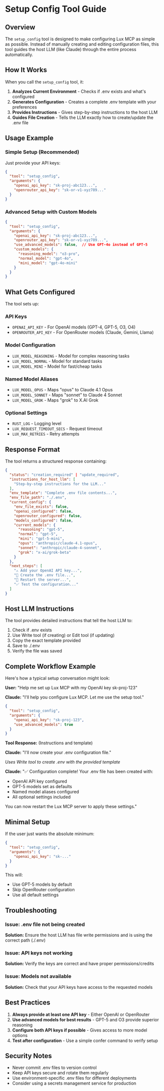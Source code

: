 # Setup Config Tool Guide

## Overview

The `setup_config` tool is designed to make configuring Lux MCP as simple as possible. Instead of manually creating and editing configuration files, this tool guides the host LLM (like Claude) through the entire process automatically.

## How It Works

When you call the `setup_config` tool, it:

1. **Analyzes Current Environment** - Checks if .env exists and what's configured
2. **Generates Configuration** - Creates a complete .env template with your preferences
3. **Provides Instructions** - Gives step-by-step instructions to the host LLM
4. **Guides File Creation** - Tells the LLM exactly how to create/update the .env file

## Usage Example

### Simple Setup (Recommended)

Just provide your API keys:

```json
{
  "tool": "setup_config",
  "arguments": {
    "openai_api_key": "sk-proj-abc123...",
    "openrouter_api_key": "sk-or-v1-xyz789..."
  }
}
```

### Advanced Setup with Custom Models

```json
{
  "tool": "setup_config",
  "arguments": {
    "openai_api_key": "sk-proj-abc123...",
    "openrouter_api_key": "sk-or-v1-xyz789...",
    "use_advanced_models": false,  // Use GPT-4o instead of GPT-5
    "custom_models": {
      "reasoning_model": "o3-pro",
      "normal_model": "gpt-4o",
      "mini_model": "gpt-4o-mini"
    }
  }
}
```

## What Gets Configured

The tool sets up:

### API Keys
- `OPENAI_API_KEY` - For OpenAI models (GPT-4, GPT-5, O3, O4)
- `OPENROUTER_API_KEY` - For OpenRouter models (Claude, Gemini, Llama)

### Model Configuration
- `LUX_MODEL_REASONING` - Model for complex reasoning tasks
- `LUX_MODEL_NORMAL` - Model for standard tasks
- `LUX_MODEL_MINI` - Model for fast/cheap tasks

### Named Model Aliases
- `LUX_MODEL_OPUS` - Maps "opus" to Claude 4.1 Opus
- `LUX_MODEL_SONNET` - Maps "sonnet" to Claude 4 Sonnet
- `LUX_MODEL_GROK` - Maps "grok" to X.AI Grok

### Optional Settings
- `RUST_LOG` - Logging level
- `LUX_REQUEST_TIMEOUT_SECS` - Request timeout
- `LUX_MAX_RETRIES` - Retry attempts

## Response Format

The tool returns a structured response containing:

```json
{
  "status": "creation_required" | "update_required",
  "instructions_for_host_llm": [
    "Step-by-step instructions for the LLM..."
  ],
  "env_template": "Complete .env file contents...",
  "env_file_path": "./.env",
  "current_config": {
    "env_file_exists": false,
    "openai_configured": false,
    "openrouter_configured": false,
    "models_configured": false,
    "current_models": {
      "reasoning": "gpt-5",
      "normal": "gpt-5",
      "mini": "gpt-5-mini",
      "opus": "anthropic/claude-4.1-opus",
      "sonnet": "anthropic/claude-4-sonnet",
      "grok": "x-ai/grok-beta"
    }
  },
  "next_steps": [
    "⚠️ Add your OpenAI API key...",
    "📝 Create the .env file...",
    "🔄 Restart the server...",
    "✅ Test the configuration..."
  ]
}
```

## Host LLM Instructions

The tool provides detailed instructions that tell the host LLM to:

1. Check if .env exists
2. Use Write tool (if creating) or Edit tool (if updating)
3. Copy the exact template provided
4. Save to ./.env
5. Verify the file was saved

## Complete Workflow Example

Here's how a typical setup conversation might look:

**User:** "Help me set up Lux MCP with my OpenAI key sk-proj-123"

**Claude:** "I'll help you configure Lux MCP. Let me use the setup tool."

```json
{
  "tool": "setup_config",
  "arguments": {
    "openai_api_key": "sk-proj-123",
    "use_advanced_models": true
  }
}
```

**Tool Response:** (Instructions and template)

**Claude:** "I'll now create your .env configuration file."

*Uses Write tool to create .env with the provided template*

**Claude:** "✅ Configuration complete! Your .env file has been created with:
- OpenAI API key configured
- GPT-5 models set as defaults
- Named model aliases configured
- All optional settings included

You can now restart the Lux MCP server to apply these settings."

## Minimal Setup

If the user just wants the absolute minimum:

```json
{
  "tool": "setup_config",
  "arguments": {
    "openai_api_key": "sk-..."
  }
}
```

This will:
- Use GPT-5 models by default
- Skip OpenRouter configuration
- Use all default settings

## Troubleshooting

### Issue: .env file not being created
**Solution:** Ensure the host LLM has file write permissions and is using the correct path (./.env)

### Issue: API keys not working
**Solution:** Verify the keys are correct and have proper permissions/credits

### Issue: Models not available
**Solution:** Check that your API keys have access to the requested models

## Best Practices

1. **Always provide at least one API key** - Either OpenAI or OpenRouter
2. **Use advanced models for best results** - GPT-5 and O3 provide superior reasoning
3. **Configure both API keys if possible** - Gives access to more model options
4. **Test after configuration** - Use a simple confer command to verify setup

## Security Notes

- Never commit .env files to version control
- Keep API keys secure and rotate them regularly
- Use environment-specific .env files for different deployments
- Consider using a secrets management service for production